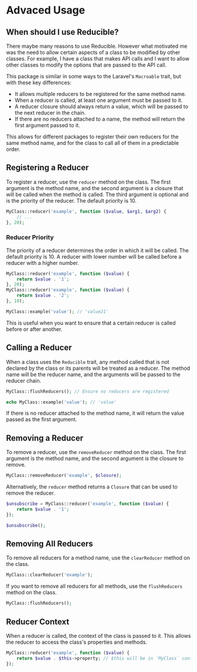 # Advaced Usage

## When should I use Reducible?

There maybe many reasons to use Reducible. However what motivated me was the need to allow certain aspects of a class to be modified by other classes. For example, I have a class that makes API calls and I want to allow other classes to modify the options that are passed to the API call.

This package is similar in some ways to the Laravel's `Macroable` trait, but with these key differences:

- It allows multiple reducers to be registered for the same method name.
- When a reducer is called, at least one argument must be passed to it.
- A reducer closure should always return a value, which will be passed to the next reducer in the chain.
- If there are no reducers attached to a name, the method will return the first argument passed to it.

This allows for different packages to register their own reducers for the same method name, and for the class to call all of them in a predictable order.

## Registering a Reducer

To register a reducer, use the `reducer` method on the class. The first argument is the method name, and the second argument is a closure that will be called when the method is called. The third argument is optional and is the priority of the reducer. The default priority is 10.

```php
MyClass::reducer('example', function ($value, $arg1, $arg2) {
    // ...
}, 20);
```

### Reducer Priority

The priority of a reducer determines the order in which it will be called. The default priority is 10. A reducer with lower number will be called before a reducer with a higher number.

```php
MyClass::reducer('example', function ($value) {
    return $value . '1';
}, 20);
MyClass::reducer('example', function ($value) {
    return $value . '2';
}, 10);

MyClass::example('value'); // 'value21'
```

This is useful when you want to ensure that a certain reducer is called before or after another.

## Calling a Reducer

When a class uses the `Reducible` trait, any method called that is not declared by the class or its parents will be treated as a reducer. The method name will be the reducer name, and the arguments will be passed to the reducer chain.

```php
MyClass::flushReducers(); // Ensure no reducers are registered

echo MyClass::example('value'); // 'value'
```

If there is no reducer attached to the method name, it will return the value passed as the first argument.

## Removing a Reducer

To remove a reducer, use the `removeReducer` method on the class. The first argument is the method name, and the second argument is the closure to remove.

```php
MyClass::removeReducer('example', $closure);
```

Alternatively, the `reducer` method returns a `Closure` that can be used to remove the reducer.

```php
$unsubscribe = MyClass::reducer('example', function ($value) {
    return $value . '1';
});

$unsubscribe();
```

## Removing All Reducers

To remove all reducers for a method name, use the `clearReducer` method on the class.

```php
MyClass::clearReducer('example');
```

If you want to remove all reducers for all methods, use the `flushReducers` method on the class.

```php
MyClass::flushReducers();
```

## Reducer Context

When a reducer is called, the context of the class is passed to it. This allows the reducer to access the class's properties and methods.

```php
MyClass::reducer('example', function ($value) {
    return $value . $this->property; // $this will be in `MyClass` context
});
```



